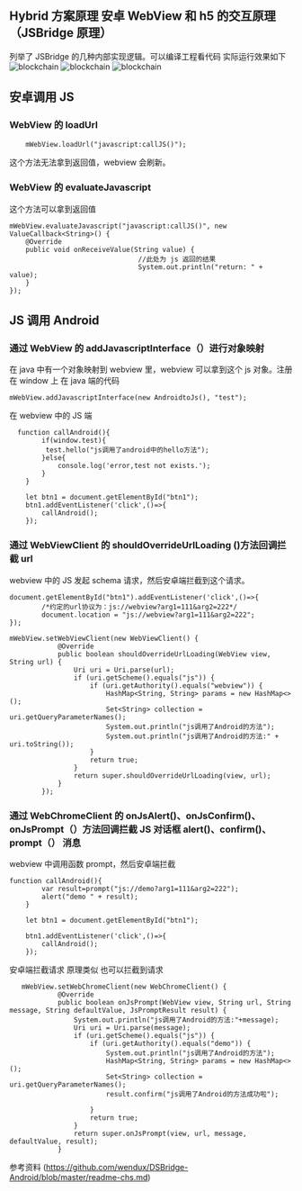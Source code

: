 ## Hybrid 方案原理 安卓 WebView 和 h5 的交互原理（JSBridge 原理）

列举了 JSBridge 的几种内部实现逻辑。可以编译工程看代码
实际运行效果如下
![blockchain](./imgs/index.png)
![blockchain](./imgs/prompt.png)
![blockchain](./imgs/android_log.png)

## 安卓调用 JS

### WebView 的 loadUrl

```
    mWebView.loadUrl("javascript:callJS()");
```

这个方法无法拿到返回值，webview 会刷新。

### WebView 的 evaluateJavascript

这个方法可以拿到返回值

```
mWebView.evaluateJavascript("javascript:callJS()", new ValueCallback<String>() {
    @Override
    public void onReceiveValue(String value) {
                                //此处为 js 返回的结果
                                System.out.println("return: " + value);
    }
});

```

## JS 调用 Android

### 通过 WebView 的 addJavascriptInterface（）进行对象映射

在 java 中有一个对象映射到 webview 里，webview 可以拿到这个 js 对象。注册在 window 上
在 java 端的代码

```
mWebView.addJavascriptInterface(new AndroidtoJs(), "test");
```

在 webview 中的 JS 端

```
  function callAndroid(){
        if(window.test){
         test.hello("js调用了android中的hello方法");
        }else{
            console.log('error,test not exists.');
        }
    }

    let btn1 = document.getElementById("btn1");
    btn1.addEventListener('click',()=>{
        callAndroid();
    });
```

### 通过 WebViewClient 的 shouldOverrideUrlLoading ()方法回调拦截 url

webview 中的 JS 发起 schema 请求，然后安卓端拦截到这个请求。

```
document.getElementById("btn1").addEventListener('click',()=>{
        /*约定的url协议为：js://webview?arg1=111&arg2=222*/
        document.location = "js://webview?arg1=111&arg2=222";
});
```

```
mWebView.setWebViewClient(new WebViewClient() {
            @Override
            public boolean shouldOverrideUrlLoading(WebView view, String url) {
                Uri uri = Uri.parse(url);
                if (uri.getScheme().equals("js")) {
                    if (uri.getAuthority().equals("webview")) {
                        HashMap<String, String> params = new HashMap<>();
                        Set<String> collection = uri.getQueryParameterNames();
                        System.out.println("js调用了Android的方法");
                        System.out.println("js调用了Android的方法:" + uri.toString());
                    }
                    return true;
                }
                return super.shouldOverrideUrlLoading(view, url);
            }
        });
```

### 通过 WebChromeClient 的 onJsAlert()、onJsConfirm()、onJsPrompt（）方法回调拦截 JS 对话框 alert()、confirm()、prompt（） 消息

webview 中调用函数 prompt，然后安卓端拦截

```
function callAndroid(){
        var result=prompt("js://demo?arg1=111&arg2=222");
        alert("demo " + result);
    }

    let btn1 = document.getElementById("btn1");

    btn1.addEventListener('click',()=>{
        callAndroid();
    });
```

安卓端拦截请求
原理类似 也可以拦截到请求

```
   mWebView.setWebChromeClient(new WebChromeClient() {
            @Override
            public boolean onJsPrompt(WebView view, String url, String message, String defaultValue, JsPromptResult result) {
                System.out.println("js调用了Android的方法:"+message);
                Uri uri = Uri.parse(message);
                if (uri.getScheme().equals("js")) {
                    if (uri.getAuthority().equals("demo")) {
                        System.out.println("js调用了Android的方法");
                        HashMap<String, String> params = new HashMap<>();
                        Set<String> collection = uri.getQueryParameterNames();
                        result.confirm("js调用了Android的方法成功啦");

                    }
                    return true;
                }
                return super.onJsPrompt(view, url, message, defaultValue, result);
            }

```

参考资料
(https://github.com/wendux/DSBridge-Android/blob/master/readme-chs.md)

